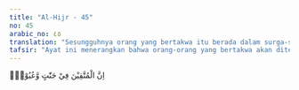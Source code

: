 ```yaml
---
title: "Al-Hijr - 45"
no: 45
arabic_no: ٤٥
translation: "Sesungguhnya orang yang bertakwa itu berada dalam surga-surga (taman-taman), dan (di dekat) mata air (yang mengalir)."
tafsir: "Ayat ini menerangkan bahwa orang-orang yang bertakwa akan ditempatkan dalam surga dengan taman-taman yang memiliki beberapa mata air yang mengalir. Pada firman Allah swt yang lain diterangkan pula sifat surga yang dijanjikan kepada orang-orang yang bertakwa itu, sebagaimana firman Allah:\n\nPerumpamaan taman surga yang dijanjikan kepada orang-orang yang bertakwa; di sana ada sungai-sungai yang airnya tidak payau, dan sungai-sungai air susu yang tidak berubah rasanya, dan sungai-sungai khamar (anggur yang tidak memabukkan) yang lezat rasanya bagi peminumnya dan sungai-sungai madu yang murni. Di dalamnya mereka memperoleh segala macam buah-buahan dan ampunan dari Tuhan mereka. Samakah mereka dengan orang yang kekal dalam neraka, dan diberi minuman dengan air yang mendidih sehingga ususnya terpotong-potong? (Muhammad/47: 15)\n\nYang dimaksudkan dengan orang-orang yang bertakwa ialah orang yang menjaga dirinya dari azab Allah dengan melaksanakan perintah-perintah Allah dan menjauhi larangan-Nya."
---
```

اِنَّ الْمُتَّقِيْنَ فِيْ جَنّٰتٍ وَّعُيُوْنٍۗ  